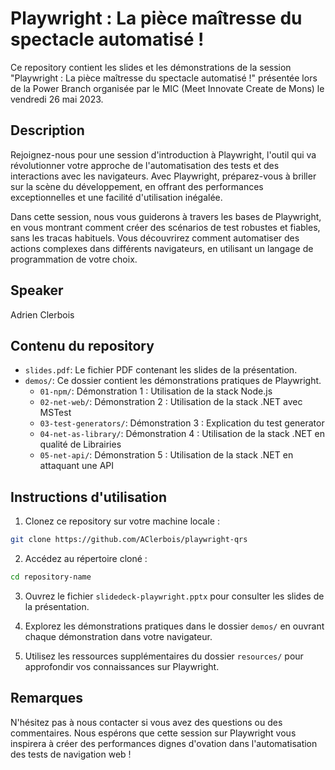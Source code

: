 # Playwright : La pièce maîtresse du spectacle automatisé !

Ce repository contient les slides et les démonstrations de la session "Playwright : La pièce maîtresse du spectacle automatisé !" présentée lors de la Power Branch organisée par le MIC (Meet Innovate Create de Mons) le vendredi 26 mai 2023.

## Description

Rejoignez-nous pour une session d'introduction à Playwright, l'outil qui va révolutionner votre approche de l'automatisation des tests et des interactions avec les navigateurs. Avec Playwright, préparez-vous à briller sur la scène du développement, en offrant des performances exceptionnelles et une facilité d'utilisation inégalée.

Dans cette session, nous vous guiderons à travers les bases de Playwright, en vous montrant comment créer des scénarios de test robustes et fiables, sans les tracas habituels. Vous découvrirez comment automatiser des actions complexes dans différents navigateurs, en utilisant un langage de programmation de votre choix.

## Speaker

Adrien Clerbois

## Contenu du repository

- `slides.pdf`: Le fichier PDF contenant les slides de la présentation.
- `demos/`: Ce dossier contient les démonstrations pratiques de Playwright.
  - `01-npm/`: Démonstration 1 : Utilisation de la stack Node.js
  - `02-net-web/`: Démonstration 2 : Utilisation de la stack .NET avec MSTest
  - `03-test-generators/`: Démonstration 3 : Explication du test generator
  - `04-net-as-library/`: Démonstration 4 : Utilisation de la stack .NET en qualité de Librairies
  - `05-net-api/`: Démonstration 5 : Utilisation de la stack .NET en attaquant une API

## Instructions d'utilisation

1. Clonez ce repository sur votre machine locale :

```bash
git clone https://github.com/AClerbois/playwright-qrs
```

2. Accédez au répertoire cloné :

```bash
cd repository-name
```

3. Ouvrez le fichier `slidedeck-playwright.pptx` pour consulter les slides de la présentation.

4. Explorez les démonstrations pratiques dans le dossier `demos/` en ouvrant chaque démonstration dans votre navigateur.

5. Utilisez les ressources supplémentaires du dossier `resources/` pour approfondir vos connaissances sur Playwright.

## Remarques

N'hésitez pas à nous contacter si vous avez des questions ou des commentaires. Nous espérons que cette session sur Playwright vous inspirera à créer des performances dignes d'ovation dans l'automatisation des tests de navigation web !
